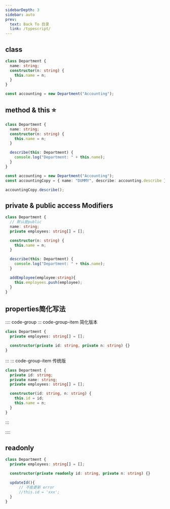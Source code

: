 ```yaml
---
sidebarDepth: 3
sidebar: auto
prev:
  text: Back To 目录
  link: /typescript/
---
```




## class

```typescript
class Department {
  name: string;
  constructor(n: string) {
    this.name = n;
  }
}

const accounting = new Department("Accounting");
```



## method & this :star:

```typescript {7-8,13,15}
class Department {
  name: string;
  constructor(n: string) {
    this.name = n;
  }

  describe(this: Department) {
    console.log("Department: " + this.name);
  }
}

const accounting = new Department("Accounting");
const accountingCopy = { name: "DUMMY", describe: accounting.describe };

accountingCopy.describe();
```

## private & public access Modifiers

```typescript {4}
class Department {
  // 默认是public
  name: string;
  private employees: string[] = [];

  constructor(n: string) {
    this.name = n;
  }

  describe(this: Department) {
    console.log("Department: " + this.name);
  }

  addEmployee(employee:string){
    this.employees.push(employee);
  }
}
```



## properties简化写法

:::: code-group
::: code-group-item 简化版本

```typescript {4}
class Department {
  private employees: string[] = [];

  constructor(private id: string, private n: string) {}
}
```

:::
::: code-group-item 传统版

```typescript 
class Department {
  private id: string;
  private name: string;
  private employees: string[] = [];

  constructor(id: string, n: string) {
    this.id = id;
    this.name = n;
  }
}

```

:::

::::



## readonly

```typescript
class Department {
  private employees: string[] = [];

  constructor(private readonly id: string, private n: string) {}

  updateId(){
      // 不能更新 error
      //this.id = 'xxx';
  }
}
```

